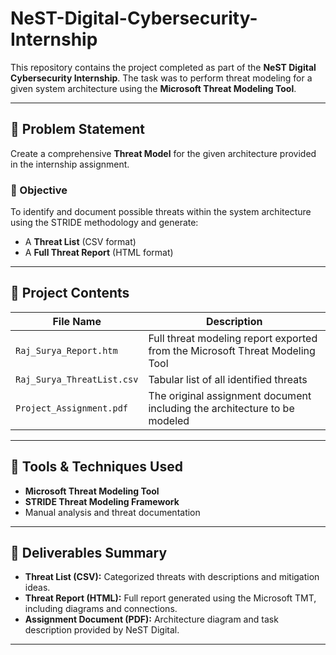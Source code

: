 # NeST-Digital-Cybersecurity-Internship

This repository contains the project completed as part of the **NeST Digital Cybersecurity Internship**. The task was to perform threat modeling for a given system architecture using the **Microsoft Threat Modeling Tool**.

---

## 🧩 Problem Statement

Create a comprehensive **Threat Model** for the given architecture provided in the internship assignment.

### 🎯 Objective
To identify and document possible threats within the system architecture using the STRIDE methodology and generate:

- A **Threat List** (CSV format)
- A **Full Threat Report** (HTML format)

---

## 📁 Project Contents

| File Name                     | Description                                          |
|------------------------------|------------------------------------------------------|
| `Raj_Surya_Report.htm`       | Full threat modeling report exported from the Microsoft Threat Modeling Tool |
| `Raj_Surya_ThreatList.csv`   | Tabular list of all identified threats              |
| `Project_Assignment.pdf`     | The original assignment document including the architecture to be modeled |

---

## 🧰 Tools & Techniques Used

- **Microsoft Threat Modeling Tool**
- **STRIDE Threat Modeling Framework**
- Manual analysis and threat documentation

---

## 📌 Deliverables Summary

- **Threat List (CSV):** Categorized threats with descriptions and mitigation ideas.
- **Threat Report (HTML):** Full report generated using the Microsoft TMT, including diagrams and connections.
- **Assignment Document (PDF):** Architecture diagram and task description provided by NeST Digital.

---
